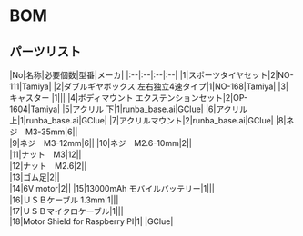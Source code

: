# BOM

## パーツリスト

|No|名称|必要個数|型番|メーカ|
|:--|:--|:--|:--|
|1|スポーツタイヤセット|2|NO-111|Tamiya|
|2|ダブルギヤボックス 左右独立4速タイプ|1|NO-168|Tamiya|
|3|キャスター	|1|||
|4|ボディマウント エクステンションセット|2|OP-1604|Tamiya|
|5|アクリル 下|1|runba_base.ai|GClue|
|6|アクリル 上|1|runba_base.ai|GClue|
|7|アクリルマウント|2|runba_base.ai|GClue|
|8|ネジ　M3-35mm|6||	
|9|ネジ　M3-12mm|6||
|10|ネジ　M2.6-10mm|2||		
|11|ナット　M3|12||		
|12|ナット　M2.6|2||		
|13|ゴム足|2||		
|14|6V motor|2||
|15|13000mAh モバイルバッテリー|1|||		
|16|ＵＳＢケーブル 1.3mm|1|||		
|17|ＵＳＢマイクロケーブル|1|||		
|18|Motor Shield for Raspberry PI|1|	|GClue|